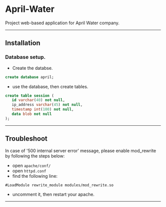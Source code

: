 # April-Water
Project web-based application for April Water company.

----
## Installation
### Database setup.
* Create the databse.
```sql
create database april;
 ```
* use the database, then create tables.
 ```sql
create table session (
    id varchar(40) not null,
    ip_address varchar(45) not null,
    timestamp int(100) not null,
    data blob not null
);
 ```
 ----
## Troubleshoot
In case of '500 internal server error' message, please enable mod_rewrite by following the steps below:
* open `apache/conf/`
* open `httpd.conf`
* find the following line: 
```
#LoadModule rewrite_module modules/mod_rewrite.so
```
* uncomment it, then restart your apache.
----
